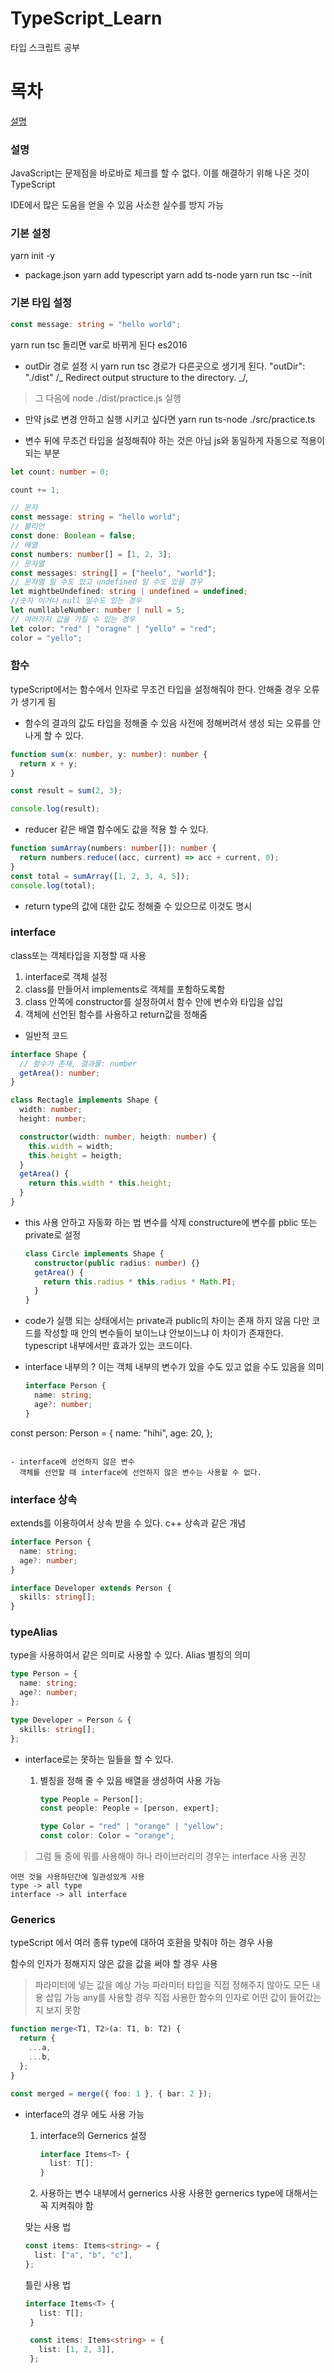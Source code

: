 # TypeScript_Learn

타입 스크립트 공부

# 목차

[설명](#설명)

### 설명

JavaScript는 문제점을 바로바로 체크를 할 수 없다.
이를 해결하기 위해 나온 것이 TypeScript

IDE에서 많은 도움을 얻을 수 있음
사소한 실수를 방지 가능

### 기본 설정

yarn init -y

- package.json
  yarn add typescript
  yarn add ts-node
  yarn run tsc --init

### 기본 타입 설정

```ts
const message: string = "hello world";
```

yarn run tsc 돌리면 var로 바뀌게 된다
es2016

- outDir 경로 설정 시 yarn run tsc 경로가 다른곳으로 생기게 된다.
  "outDir": "./dist" /_ Redirect output structure to the directory. _/,

> 그 다음에 node ./dist/practice.js 실행

- 만약 js로 변경 안하고 실행 시키고 싶다면
  yarn run ts-node ./src/practice.ts

* 변수 뒤에 무조건 타입을 설정해줘야 하는 것은 아님
  js와 동일하게 자동으로 적용이 되는 부분

```ts
let count: number = 0;

count += 1;

// 문자
const message: string = "hello world";
// 불리언
const done: Boolean = false;
// 배열
const numbers: number[] = [1, 2, 3];
// 문자열
const messages: string[] = ["heelo", "world"];
// 문자열 일 수도 있고 undefined 일 수도 있을 경우
let mightbeUndefined: string | undefined = undefined;
//숫자 이거나 null 일수도 있는 경우
let numllableNumber: number | null = 5;
// 여러가지 값을 가질 수 있는 경우
let color: "red" | "oragne" | "yello" = "red";
color = "yello";
```

### 함수

typeScript에서는 함수에서 인자로 무조건 타입을 설정해줘야 한다.
안해줄 경우 오류가 생기게 됨

- 함수의 결과의 값도 타입을 정해줄 수 있음
  사전에 정해버려서 생성 되는 오류를 안나게 할 수 있다.

```typescript
function sum(x: number, y: number): number {
  return x + y;
}

const result = sum(2, 3);

console.log(result);
```

- reducer 같은 배열 함수에도 값을 적용 할 수 있다.

```typescript
function sumArray(numbers: number[]): number {
  return numbers.reduce((acc, current) => acc + current, 0);
}
const total = sumArray([1, 2, 3, 4, 5]);
console.log(total);
```

- return type의 값에 대한 값도 정해줄 수 있으므로 이것도 명시

### interface

class또는 객체타입을 지정할 때 사용

1. interface로 객체 설정
1. class를 만들어서 implements로 객체를 포함하도록함
1. class 안쪽에 constructor를 설정하여서 함수 안에 변수와 타입을 삽입
1. 객체에 선언된 함수를 사용하고 return값을 정해줌

- 일반적 코드

```typescript
interface Shape {
  // 함수가 존재, 결과물: number
  getArea(): number;
}

class Rectagle implements Shape {
  width: number;
  height: number;

  constructor(width: number, heigth: number) {
    this.width = width;
    this.height = heigth;
  }
  getArea() {
    return this.width * this.height;
  }
}
```

- this 사용 안하고 자동화 하는 법
  변수를 삭제
  constructure에 변수를 pblic 또는 private로 설정
  ```typescript
  class Circle implements Shape {
    constructor(public radius: number) {}
    getArea() {
      return this.radius * this.radius * Math.PI;
    }
  }
  ```

* code가 실행 되는 상태에서는 private과 public의 차이는 존재 하지 않음
  다만 코드를 작성할 때 안의 변수들이 보이느냐 안보이느냐 이 차이가 존재한다.
  typescript 내부에서만 효과가 있는 코드이다.

* interface 내부의 ?
  이는 객체 내부의 변수가 있을 수도 있고 없을 수도 있음을 의미
  ```typescript
  interface Person {
    name: string;
    age?: number;
  }
  ```

const person: Person = {
name: "hihi",
age: 20,
};

```

- interface에 선언하지 않은 변수
  객체를 선언할 때 interface에 선언하지 않은 변수는 사용할 수 없다.
```

### interface 상속

extends를 이용하여서 상속 받을 수 있다.
c++ 상속과 같은 개념

```typescript
interface Person {
  name: string;
  age?: number;
}

interface Developer extends Person {
  skills: string[];
}
```

### typeAlias

type을 사용하여서 같은 의미로 사용할 수 있다.
Alias 별칭의 의미

```typescript
type Person = {
  name: string;
  age?: number;
};

type Developer = Person & {
  skills: string[];
};
```

- interface로는 못하는 일들을 할 수 있다.

  1. 별칭을 정해 줄 수 있음
     배열을 생성하여 사용 가능

     ```typescript
     type People = Person[];
     const people: People = [person, expert];

     type Color = "red" | "orange" | "yellow";
     const color: Color = "orange";
     ```

> 그럼 둘 중에 뭐를 사용해야 하나
> 라이브러리의 경우는 interface 사용 권장

    어떤 것을 사용하던간에 일관성있게 사용
    type -> all type
    interface -> all interface

### Generics

typeScript 에서 여러 종류 type에 대하여 호환을 맞춰야 하는 경우 사용

함수의 인자가 정해지지 않은 값을 값을 써야 할 경우 사용

> 파라미터에 넣는 값을 예상 가능
> 파라미터 타입을 직접 정해주지 않아도 모든 내용 삽입 가능
> any를 사용할 경우 직접 사용한 함수의 인자로 어떤 값이 들어갔는지 보지 못함

```typescript
function merge<T1, T2>(a: T1, b: T2) {
  return {
    ...a,
    ...b,
  };
}

const merged = merge({ foo: 1 }, { bar: 2 });
```

- interface의 경우 에도 사용 가능

  1. interface의 Gernerics 설정

     ```typescript
     interface Items<T> {
       list: T[];
     }
     ```

  2. 사용하는 변수 내부에서 gernerics 사용
     사용한 gernerics type에 대해서는 꼭 지켜줘야 함

  맞는 사용 법

  ```typescript
  const items: Items<string> = {
    list: ["a", "b", "c"],
  };
  ```

  틀린 사용 법

  ```typescript
  interface Items<T> {
     list: T[];
   }

   const items: Items<string> = {
     list: [1, 2, 3]],
   };

  ```
